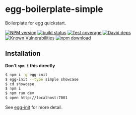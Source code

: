 # egg-boilerplate-simple

Boilerplate for egg quickstart. 

[![NPM version][npm-image]][npm-url]
[![build status][travis-image]][travis-url]
[![Test coverage][codecov-image]][codecov-url]
[![David deps][david-image]][david-url]
[![Known Vulnerabilities][snyk-image]][snyk-url]
[![npm download][download-image]][download-url]

[npm-image]: https://img.shields.io/npm/v/egg-boilerplate-simple.svg?style=flat-square
[npm-url]: https://npmjs.org/package/egg-boilerplate-simple
[travis-image]: https://img.shields.io/travis/eggjs/egg-boilerplate-simple.svg?style=flat-square
[travis-url]: https://travis-ci.org/eggjs/egg-boilerplate-simple
[codecov-image]: https://img.shields.io/codecov/c/github/eggjs/egg-boilerplate-simple.svg?style=flat-square
[codecov-url]: https://codecov.io/gh/eggjs/egg-boilerplate-simple
[david-image]: https://img.shields.io/david/eggjs/egg-boilerplate-simple.svg?style=flat-square
[david-url]: https://david-dm.org/eggjs/egg-boilerplate-simple
[snyk-image]: https://snyk.io/test/npm/egg-boilerplate-simple/badge.svg?style=flat-square
[snyk-url]: https://snyk.io/test/npm/egg-boilerplate-simple
[download-image]: https://img.shields.io/npm/dm/egg-boilerplate-simple.svg?style=flat-square
[download-url]: https://npmjs.org/package/egg-boilerplate-simple

## Installation

**Don't `npm i` this directly**

```bash
$ npm i -g egg-init
$ egg-init --type simple showcase
$ cd showcase
$ npm i
$ npm run dev
$ open http://localhost:7001
```

See [egg-init](https://github.com/eggjs/egg-init) for more detail.
